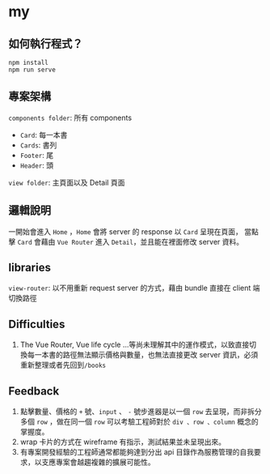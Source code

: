 # my

## 如何執行程式？

```
npm install
npm run serve
```

## 專案架構

`components folder`: 所有 components

+ `Card`: 每一本書
+ `Cards`: 書列
+ `Footer`: 尾
+ `Header`: 頭

`view folder`: 主頁面以及 Detail 頁面

## 邏輯說明

一開始會進入 `Home` ，`Home` 會將 server 的 response 以 `Card` 呈現在頁面，
當點擊 `Card` 會藉由 `Vue Router` 進入 `Detail`，並且能在裡面修改 server 資料。

## libraries

`view-router`: 以不用重新 request server 的方式，藉由 bundle 直接在 client 端切換路徑

## Difficulties

1. The Vue Router, Vue life cycle ...等尚未理解其中的運作模式，以致直接切換每一本書的路徑無法顯示價格與數量，也無法直接更改 server 資訊，必須重新整理或者先回到`/books`

## Feedback

1. 點擊數量、價格的 `+` 號、`input` 、 `-`  號步進器是以一個  `row`  去呈現，而非拆分多個  `row`  ，做在同一個 `row` 可以考驗工程師對於 `div 、row 、column` 概念的掌握度。
2. wrap 卡片的方式在 wireframe 有指示，測試結果並未呈現出來。
3. 有專案開發經驗的工程師通常都能夠達到分出 api 目錄作為服務管理的自我要求，以支應專案會越趨複雜的擴展可能性。
